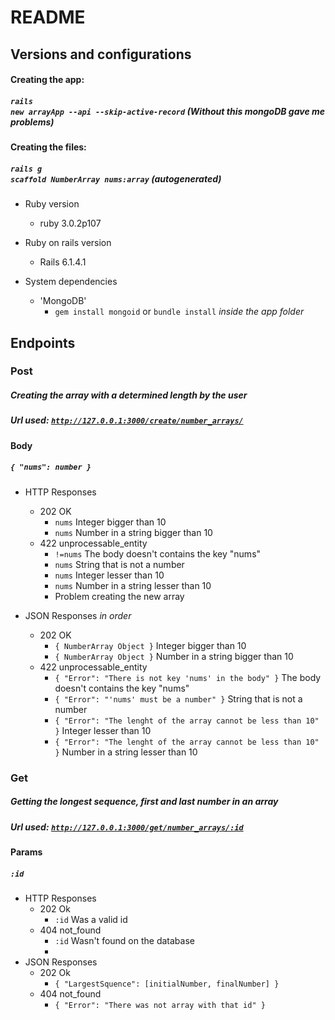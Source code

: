 # README

## Versions and configurations

#### Creating the app:
##### <code>rails new arrayApp --api --skip-active-record</code> *(Without this mongoDB gave me problems)*


#### Creating the files: 
##### <code>rails g scaffold NumberArray nums:array</code> *(autogenerated)*

* Ruby version
   * ruby 3.0.2p107

* Ruby on rails version
  * Rails 6.1.4.1

* System dependencies
  * 'MongoDB'
    * <code>gem install mongoid</code> or <code>bundle install</code> *inside the app folder* 

## Endpoints

### Post
##### Creating the array with a determined length by the user
##### Url used: <code>http://127.0.0.1:3000/create/number_arrays/</code>

#### Body 
##### <code>{ "nums": number }</code> 
* HTTP Responses
  * 202 OK
    * <code>nums</code> Integer bigger than 10
    * <code>nums</code> Number in a string bigger than 10
  * 422 unprocessable_entity
    * <code>!=nums</code> The body doesn't contains the key "nums"
    * <code>nums</code> String that is not a number
    * <code>nums</code> Integer lesser than 10
    * <code>nums</code> Number in a string lesser than 10    
    * Problem creating the new array
    
* JSON Responses *in order*
  * 202 OK
    * <code>{ NumberArray Object }</code> Integer bigger than 10
    * <code>{ NumberArray Object }</code> Number in a string bigger than 10
  * 422 unprocessable_entity
    * <code>{ "Error": "There is not key 'nums' in the body" }</code> The body doesn't contains the key "nums"
    * <code>{ "Error": "'nums' must be a number" }</code> String that is not a number   
    * <code>{ "Error": "The lenght of the array cannot be less than 10" }</code> Integer lesser than 10
    * <code>{ "Error": "The lenght of the array cannot be less than 10" }</code> Number in a string lesser than 10


### Get
##### Getting the longest sequence, first and last number in an array
##### Url used: <code>http://127.0.0.1:3000/get/number_arrays/:id</code>

#### Params
##### <code>:id</code>
* HTTP Responses
  * 202 Ok
    * <code>:id</code>  Was a valid id
  * 404 not_found
    * <code>:id</code>  Wasn't found on the database
    * 
* JSON Responses
  * 202 Ok
    * <code>{ "LargestSquence": [initialNumber, finalNumber] }</code>
  * 404 not_found
    * <code>{ "Error": "There was not array with that id" }</code>  

